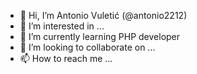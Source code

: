 - 👋 Hi, I’m Antonio Vuletić (@antonio2212)
- 👀 I’m interested in ...
- 🌱 I’m currently learning PHP developer
- 💞️ I’m looking to collaborate on ...
- 📫 How to reach me ...
